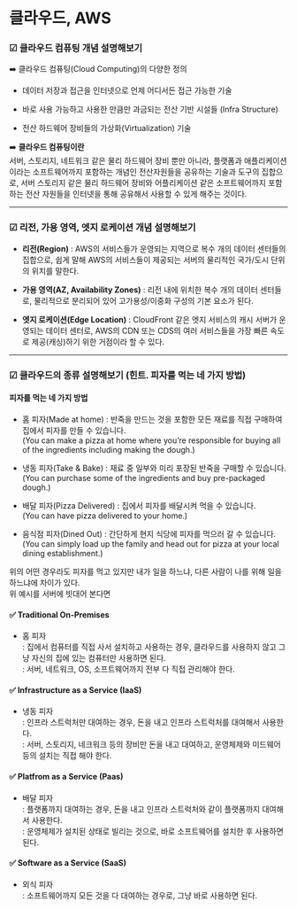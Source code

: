 # 클라우드, AWS

### ☑︎ 클라우드 컴퓨팅 개념 설명해보기

➡️ 클라우드 컴퓨팅(Cloud Computing)의 다양한 정의

- 데이터 저장과 접근을 인터넷으로 언제 어디서든 접근 가능한 기술

- 바로 사용 가능하고 사용한 만큼만 과금되는 전산 기반 시설들 (Infra Structure)

- 전산 하드웨어 장비들의 가상화(Virtualization) 기술

➡️ **클라우드 컴퓨팅이란**  
서버, 스토리지, 네트워크 같은 물리 하드웨어 장비 뿐만 아니라, 플랫폼과 애플리케이션이라는 소프트웨어까지 포함하는 개념인 전산자원들을 공유하는 기술과 도구의 집합으로, 서버 스토리지 같은 물리 하드웨어 장비와 어플리케이션 같은 소프트웨어까지 포함하는 전산 자원들을 인터넷을 통해 공유해서 사용할 수 있게 해주는 것이다.

---

### ☑︎ 리전, 가용 영역, 엣지 로케이션 개념 설명해보기

- **리전(Region)** : AWS의 서비스들가 운영되는 지역으로 복수 개의 데이터 센터들의 집합으로, 쉽게 말해 AWS의 서비스들이 제공되는 서버의 물리적인 국가/도시 단위의 위치를 말한다.

- **가용 영역(AZ, Availability Zones)** : 리전 내에 위치한 복수 개의 데이터 센터들로, 물리적으로 분리되어 있어 고가용성/이중화 구성의 기본 요소가 된다.

- **엣지 로케이션(Edge Location)** : CloudFront 같은 엣지 서비스의 캐시 서버가 운영되는 데이터 센터로, AWS의 CDN 또는 CDS의 여러 서비스들을 가장 빠른 속도로 제공(캐싱)하기 위한 거점이라 할 수 있다.

---

### ☑︎ 클라우드의 종류 설명해보기 (힌트. 피자를 먹는 네 가지 방법)

#### 피자를 먹는 네 가지 방법

- 홈 피자(Made at home) : 반죽을 만드는 것을 포함한 모든 재료를 직접 구매하여 집에서 피자를 만들 수 있습니다.  
  (You can make a pizza at home where you’re responsible for buying all of the ingredients including making the dough.)

- 냉동 피자(Take & Bake) : 재료 중 일부와 미리 포장된 반죽을 구매할 수 있습니다.  
  (You can purchase some of the ingredients and buy pre-packaged dough.)

- 배달 피자(Pizza Delivered) : 집에서 피자를 배달시켜 먹을 수 있습니다.  
  (You can have pizza delivered to your home.)

- 음식점 피자(Dined Out) : 간단하게 현지 식당에 피자를 먹으러 갈 수 있습니다.  
  (You can simply load up the family and head out for pizza at your local dining establishment.)

위의 어떤 경우라도 피자를 먹고 있지만 내가 일을 하느냐, 다른 사람이 나를 위해 일을 하느냐에 차이가 있다.  
위 예시를 서버에 빗대어 본다면 

#### ✅ Traditional On-Premises
- 홈 피자  
  : 집에서 컴퓨터를 직접 사서 설치하고 사용하는 경우, 클라우드를 사용하지 않고 그냥 자신의 집에 있는 컴퓨터만 사용하면 된다.  
  : 서버, 네트워크, OS, 소프트웨어까지 전부 다 직접 관리해야 한다.

#### ✅ Infrastructure as a Service (IaaS)
- 냉동 피자  
  : 인프라 스트럭처만 대여하는 경우, 돈을 내고 인프라 스트럭처를 대여해서 사용한다.  
  : 서버, 스토리지, 네크워크 등의 장비만 돈을 내고 대여하고, 운영체제와 미드웨어 등의 설치는 직접 해야 한다.

#### ✅ Platfrom as a Service (Paas)
- 배달 피자  
  : 플랫폼까지 대여하는 경우, 돈을 내고 인프라 스트럭처와 같이 플랫폼까지 대여해서 사용한다.  
  : 운영체제가 설치된 상태로 빌리는 것으로, 바로 소프트웨어를 설치한 후 사용하면 된다.

#### ✅ Software as a Service (SaaS)
- 외식 피자  
  : 소프트웨어까지 모든 것을 다 대여하는 경우로, 그냥 바로 사용하면 된다.
